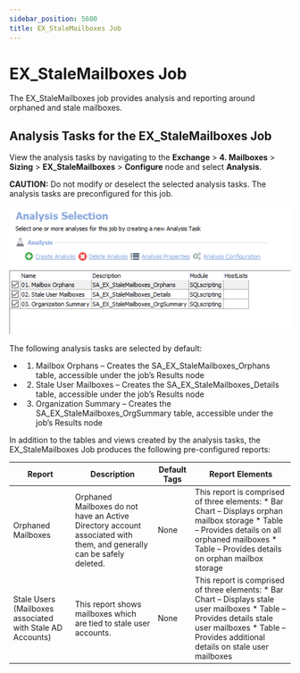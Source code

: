 ```yaml
---
sidebar_position: 5600
title: EX_StaleMailboxes Job
---
```


# EX\_StaleMailboxes Job

The EX\_StaleMailboxes job provides analysis and reporting around orphaned and stale mailboxes.

## Analysis Tasks for the EX\_StaleMailboxes Job

View the analysis tasks by navigating to the **Exchange** > **4. Mailboxes** > **Sizing** > **EX\_StaleMailboxes** > **Configure** node and select **Analysis**.

**CAUTION:** Do not modify or deselect the selected analysis tasks. The analysis tasks are preconfigured for this job.

![Analysis Tasks for the EX_StaleMailboxes Job](../../../../../../../../static/images/AccessAnalyzer_12.0/Content/Resources/Images/EnterpriseAuditor/Solutions/Exchange/Mailboxes/Sizing/StaleMailboxesAnalysis.png "Analysis Tasks for the EX_StaleMailboxes Job")

The following analysis tasks are selected by default:

* 01. Mailbox Orphans – Creates the SA\_EX\_StaleMailboxes\_Orphans table, accessible under the job’s Results node
* 02. Stale User Mailboxes – Creates the SA\_EX\_StaleMailboxes\_Details table, accessible under the job’s Results node
* 03. Organization Summary – Creates the SA\_EX\_StaleMailboxes\_OrgSummary table, accessible under the job’s Results node

In addition to the tables and views created by the analysis tasks, the EX\_StaleMailboxes Job produces the following pre-configured reports:

| Report | Description | Default Tags | Report Elements |
| --- | --- | --- | --- |
| Orphaned Mailboxes | Orphaned Mailboxes do not have an Active Directory account associated with them, and generally can be safely deleted. | None | This report is comprised of three elements:   * Bar Chart – Displays orphan mailbox storage * Table – Provides details on all orphaned mailboxes * Table – Provides details on orphan mailbox storage |
| Stale Users  (Mailboxes associated with Stale AD Accounts) | This report shows mailboxes which are tied to stale user accounts. | None | This report is comprised of three elements:   * Bar Chart – Displays stale user mailboxes * Table – Provides details stale user mailboxes * Table – Provides additional details on stale user mailboxes |